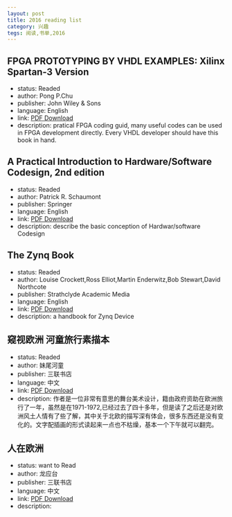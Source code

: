 ```yaml
---
layout: post
title: 2016 reading list
category: 兴趣
tegs: 阅读,书单,2016
---
```


## FPGA PROTOTYPING BY VHDL EXAMPLES: Xilinx Spartan-3 Version

- status: Readed 
- author: Pong P.Chu
- publisher: John Wiley & Sons
- language: English
- link: [PDF Download](http://iu4ever.org/files/Skhemotekhnika_JEVS_SHpiev10/1989_Skhemotekhnika_JEVS_SHpiev10__FPGA_Prototyping_in_VHDL.pdf)
- description: pratical FPGA coding guid, many useful codes can be used in FPGA development directly. Every VHDL developer should have this book in hand.
 
## A Practical Introduction to Hardware/Software Codesign, 2nd edition

- status: Readed 
- author: Patrick R. Schaumont
- publisher: Springer
- language: English
- link: [PDF Download](https://books.google.pt/books?id=dgTx92SrFo0C&printsec=frontcover&dq=isbn:1461437377&hl=en&sa=X&ei=TsGqVJnWMIP6UujQgtAL&ved=0CCAQ6AEwAA#v=onepage&q&f=false)
- description: describe the basic conception of Hardwar/software Codesign

## The Zynq Book

- status: Readed 
- author: Louise Crockett,Ross Elliot,Martin Enderwitz,Bob Stewart,David Northcote
- publisher: Strathclyde Academic Media
- language: English
- link: [PDF Download](https://drive.google.com/file/d/0BxNF5-bUqmfua2pCQW8xMVdaN28/view?usp=sharing/)
- description: a handbook for Zynq Device

## 窥视欧洲   河童旅行素描本

- status: Readed 
- author: 妹尾河童
- publisher: 三联书店
- language: 中文
- link: [PDF Download](https://drive.google.com/file/d/0BxNF5-bUqmfua2pCQW8xMVdaN28/view?usp=sharing/)
- description: 作者是一位非常有意思的舞台美术设计，籍由政府资助在欧洲旅行了一年，虽然是在1971-1972,已经过去了四十多年，但是读了之后还是对欧洲风土人情有了些了解，其中关于北欧的描写深有体会，很多东西还是没有变化的。文字配插画的形式读起来一点也不枯燥，基本一个下午就可以翻完。


## 人在欧洲

- status: want to Read
- author: 龙应台
- publisher: 三联书店
- language: 中文
- link: [PDF Download](http://vdisk.weibo.com/s/zBYkxRDKxcGnD)
- description: 



